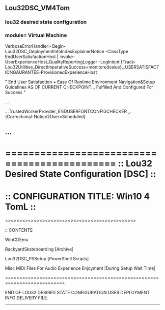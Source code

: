 ## Lou32DSC_VM4Tom
### lou32 desired state configuration 
### module= Virtual Machine

VerboseErrorHandler> Begin-Lou32DSC_DeploymentInfoIndexExplainerNotice -ClassType EndUserSatisfactionHost 
  | invoke-UserExperienceHost_QualityReportingLogger -LogIntent {Track-Lou32Utilities_DirectImperativeSuccess=monitoredvalue}_.USERSATISFACTIONGAURANTEE-ProvisionedExperienceHost

  " End User Satisfaction + Ease Of Runtime Environment Navigation&Setup Guidelines AS OF CURRENT CHECKPOINT... Fulfilled And Configured For Success "

   ...
   
   ...TrustedWorkerProvider_ENDUSERFONTCONFIGCHECKER 
    <UserFontConfigurationImperativeNotFulfilled>_.{Correctional-Notice2User=Scheduled}
    
   ...
---

=============================================
:: Lou32 Desired State Configuration [DSC] ::
=============================================
::    CONFIGURATION TITLE: Win10 4 TomL    ::
=============================================
<><><><><><><><><><><><><><><><><><><><><><><>

:: CONTENTS 

WinCDEmu

BackyardSkateboarding [Archive]

Lou32DSC_PSSetup [PowerShell Scripts]

Misc MIDI Files For Audio Experience Enjoyment [During Setup Wait Time]

===========================================================================

END OF LOU32 DESIRED STATE CONFIGURATION USER DEPLOYMENT INFO DELIVERY FILE.


---

